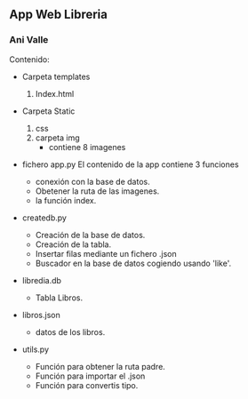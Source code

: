 ## App Web Libreria

### Ani Valle

Contenido:

- Carpeta templates
    1. Index.html

- Carpeta Static
    1. css 
    2. carpeta img
        * contiene 8 imagenes

- fichero app.py
El contenido de la app
contiene 3 funciones
    * conexión con la base de datos.
    * Obetener la ruta de las imagenes.
    * la función index.

- createdb.py
    * Creación de la base de datos.
    * Creación de la tabla.
    * Insertar filas mediante un fichero .json
    * Buscador en la base de datos cogiendo usando 'like'.

- libredia.db
    * Tabla Libros.

- libros.json
    * datos de los libros.

- utils.py
    * Función para obtener la ruta padre.
    * Función para importar el .json
    * Función para convertis tipo.

